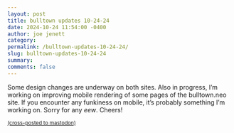 ```yaml
---
layout: post
title: bulltown updates 10-24-24
date: 2024-10-24 11:54:00 -0400
author: joe jenett
category: 
permalink: /bulltown-updates-10-24-24/
slug: bulltown-updates-10-24-24
summary: 
comments: false
---
```

Some design changes are underway on both sites. Also in progress, I’m working on improving mobile rendering of some pages of the bulltown.neo site. If you encounter any funkiness on mobile, it’s probably something I’m working on. Sorry for any <em>eew</em>. Cheers!

<a href="https://brid.gy/publish/mastodon"><small>(cross-posted to mastodon)</small></a>